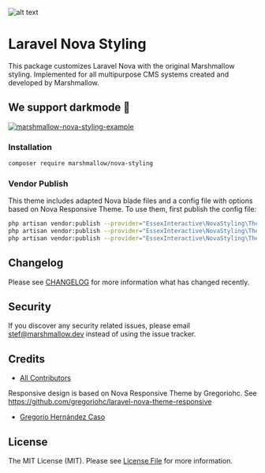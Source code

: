 ![alt text](https://marshmallow.dev/cdn/media/logo-red-237x46.png "marshmallow.")

# Laravel Nova Styling
This package customizes Laravel Nova with the original Marshmallow styling. Implemented for all multipurpose CMS systems created and developed by Marshmallow.

## We support darkmode 🌙
[![marshmallow-nova-styling-example](https://marshmallow.dev/cdn/readme/nova-custom/custom-styling-darkmode.png)](https://marshmallow.dev)

### Installation
```bash
composer require marshmallow/nova-styling
```

### Vendor Publish
This theme includes adapted Nova blade files and a config file with options based on Nova Responsive Theme. To use them, first publish the config file:
```bash
php artisan vendor:publish --provider="EssexInteractive\NovaStyling\ThemeServiceProvider" --tag="config" --force
php artisan vendor:publish --provider="EssexInteractive\NovaStyling\ThemeServiceProvider" --tag="views" --force
php artisan vendor:publish --provider="EssexInteractive\NovaStyling\ThemeServiceProvider" --tag="styling" --force
```

## Changelog

Please see [CHANGELOG](CHANGELOG.md) for more information what has changed recently.

## Security

If you discover any security related issues, please email stef@marshmallow.dev instead of using the issue tracker.

## Credits

- [All Contributors](../../contributors)

Responsive design is based on Nova Responsive Theme by Gregoriohc.
See https://github.com/gregoriohc/laravel-nova-theme-responsive
- [Gregorio Hernández Caso](https://github.com/gregoriohc)

## License

The MIT License (MIT). Please see [License File](LICENSE) for more information.
